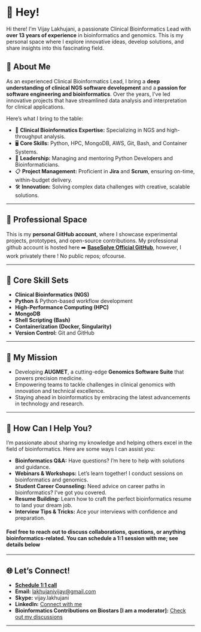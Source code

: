  
# 👋 Hey!

Hi there! I'm Vijay Lakhujani, a passionate Clinical Bioinformatics Lead with **over 13 years of experience** in bioinformatics and genomics. This is my personal space where I explore innovative ideas, develop solutions, and share insights into this fascinating field.


## 🧬 About Me  
As an experienced Clinical Bioinformatics Lead, I bring a **deep understanding of clinical NGS software development** and a **passion for software engineering and bioinformatics**. Over the years, I've led innovative projects that have streamlined data analysis and interpretation for clinical applications.  

Here’s what I bring to the table:  
- 🔬 **Clinical Bioinformatics Expertise:** Specializing in NGS and high-throughput analysis.  
- 🖥️ **Core Skills:** Python, HPC, MongoDB, AWS, Git, Bash, and Container Systems.  
- 🚀 **Leadership:** Managing and mentoring Python Developers and Bioinformaticians.  
- 📋 **Project Management:** Proficient in **Jira** and **Scrum**, ensuring on-time, within-budget delivery.  
- 🛠️ **Innovation:** Solving complex data challenges with creative, scalable solutions.

---

## 💼 Professional Space  
This is my **personal GitHub account**, where I showcase experimental projects, prototypes, and open-source contributions.
My professional github account is hosted here
➡️ [**BaseSolve Official GitHub**](https://github.com/v-lakhujani), however, I work privately there ! No public repos; ofcourse.

---

## 🔧 Core Skill Sets  
- **Clinical Bioinformatics (NGS)**  
- **Python** & Python-based workflow development  
- **High-Performance Computing (HPC)**  
- **MongoDB**  
- **Shell Scripting (Bash)**  
- **Containerization (Docker, Singularity)**  
- **Version Control:** Git and GitHub  

---

## 🌱 My Mission  
- Developing **AUGMET**, a cutting-edge **Genomics Software Suite** that powers precision medicine.  
- Empowering teams to tackle challenges in clinical genomics with innovation and technical excellence.  
- Staying ahead in bioinformatics by embracing the latest advancements in technology and research.

---

## 🤝 How Can I Help You?  
I’m passionate about sharing my knowledge and helping others excel in the field of bioinformatics. Here are some ways I can assist you:  
- **Bioinformatics Q&A:** Have questions? I’m here to help with solutions and guidance.  
- **Webinars & Workshops:** Let’s learn together! I conduct sessions on bioinformatics and genomics.  
- **Student Career Counseling:** Need advice on career paths in bioinformatics? I’ve got you covered.  
- **Resume Building:** Learn how to craft the perfect bioinformatics resume to land your dream job.  
- **Interview Tips & Tricks:** Ace your interviews with confidence and preparation.  

#### Feel free to reach out to discuss collaborations, questions, or anything bioinformatics-related. You can schedule a 1:1 session with me; see details below

---

## 🌐 Let’s Connect!  
- [**Schedule 1:1 call**](https://topmate.io/lakhujanivijay)
- **Email:** lakhujanivijay@gmail.com  
- **Skype:** vijay.lakhujani  
- **LinkedIn:** [Connect with me](https://www.linkedin.com/in/lakhujanivijay/)  
- **Bioinformatics Contributions on Biostars [I am a moderator]:** [Check out my discussions](https://www.biostars.org/u/26377/?active=posts)  

---


